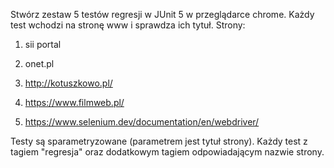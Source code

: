 Stwórz zestaw 5 testów regresji w JUnit 5 w przeglądarce chrome. Każdy test wchodzi na  stronę www i sprawdza ich tytuł. Strony:

1) sii portal

2) onet.pl

3) http://kotuszkowo.pl/

4) https://www.filmweb.pl/

5) https://www.selenium.dev/documentation/en/webdriver/

Testy są sparametryzowane (parametrem jest tytuł strony). Każdy test z tagiem "regresja" oraz dodatkowym tagiem odpowiadającym nazwie strony.
